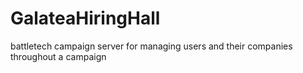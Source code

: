 # GalateaHiringHall
battletech campaign server for managing users and their companies throughout a campaign
